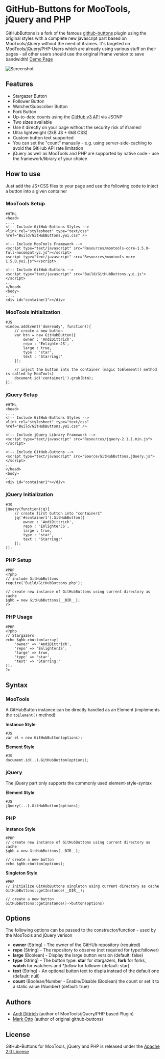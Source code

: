 GitHub-Buttons for MooTools, jQuery and PHP
===========================================

GitHubButtons is a fork of the famous [github-buttons](http://ghbtns.com/) plugin using the original styles with a complete new javascript part based on MooTools/jQuery without the need of iframes.
It's targeted on MooTools/jQuery/PHP-Users which are already using various stuff on their pages - all other users should use the original iframe version to save bandwidth!
[Demo Page](http://github-buttons.andidittrich.de)

![Screenshot](http://github-buttons.andidittrich.de/screenshot.jpg)

Features
--------

* Stargazer Button
* Follower Button
* Watcher/Subscriber Button
* Fork Button
* Up-to-date counts using the [GitHub v3 API](https://developer.github.com/v3/) via JSONP
* Two sizes available 
* Use it directly on your page without the security risk of iframes!
* Ultra lightweight (2kB JS + 6kB CSS)
* Custom button text supported
* You can set the "count" manually - e.g. using server-side-caching to avoid the GitHub API rate limitation
* jQuery as well as MooTools and PHP are supported by native code - use the framework/library of your choice

How to use
----------
Just add the JS+CSS files to your page and use the following code to inject a button into a given container

### MooTools Setup
	#HTML
	<head>
	....
	<!-- Include GitHub-Buttons Styles -->
	<link rel="stylesheet" type="text/css" href="Build/GitHubButtons.yui.css" />
	
	<!-- Include MooTools Framework -->
	<script type="text/javascript" src="Resources/mootools-core-1.5.0-full-nocompat-yc.js"></script>
	<script type="text/javascript" src="Resources/mootools-more-1.5.0.yui.js"></script>
	
	<!-- Include GitHub-Buttons -->
	<script type="text/javascript" src="Build/GitHubButtons.yui.js"></script>
	...
	</head>
	<body>
	....
	<div id="container1"></div>

### MooTools Initialization
	#JS
	window.addEvent('domready', function(){
		// create a new button
		var btn = new GitHubButton({
			owner : 'AndiDittrich',
			repo : 'EnlighterJS',
			large : true,
			type : 'star',
			text : 'Starring:'
		});
	
		// inject the button into the container (magic toElement() method is called by MooTools)
		document.id('container1').grab(btn);		
	});

### jQuery Setup
	#HTML
	<head>
	....
	<!-- Include GitHub-Buttons Styles -->
	<link rel="stylesheet" type="text/css" href="Build/GitHubButtons.yui.css" />
	
	<!-- Include jQuery Library Framework -->
	<script type="text/javascript" src="Resources/jquery-2.1.1.min.js"></script>
	
	<!-- Include GitHub-Buttons -->
	<script type="text/javascript" src="Source/GitHubButtons.jQuery.js"></script>
	...
	</head>
	<body>
	....
	<div id="container1"></div>
	
### jQuery Initialization
	#JS
	jQuery(function(jq){
		// create first button into "container1"
		jq('#container1').GitHubButton({
			owner : 'AndiDittrich',
			repo : 'EnlighterJS',
			large : true,
			type : 'star',
			text : 'Starring:'
		});
	));
	
### PHP Setup

	#PHP
	<?php 
	// include GitHubButtons
	require('Build/GitHubButtons.php');
	
	// create new instance of GitHubButtons using current directory as cache
	$ghb = new GitHubButtons(__DIR__);		
	?>

### PHP Usage

	#PHP
	<?php
	// Stargazers
	echo $ghb->button(array(
		'owner' => 'AndiDittrich',
		'repo' => 'EnlighterJS',
		'large' => true,
		'type' => 'star',
		'text' => 'Starring:'
	));
	?>

Syntax
------

### MooTools
A GitHubButton instance can be directly handled as an Element (implements the `toElement()` method)

**Instance Style**

	#JS
	var el = new GitHubButton(options);

**Element Style**

	#JS
	document.id(..).GitHubButton(options);	
	
### jQuery
The jQuery part only supports the commonly used element-style-syntax

**Element Style**

	#JS
	jQuery(...).GitHubButton(options);
	
### PHP

**Instance Style**

	#PHP
	// create new instance of GitHubButtons using current directory as cache
	$ghb = new GitHubButtons(__DIR__);	
	
	// create a new button
	echo $ghb->button(options);	

**Singleton Style**

	#PHP
	// initialize GitHubButtons singleton using current directory as cache
	GitHubButtons::getInstance(__DIR__);
	
	// create a new button
	GitHubButtons::getInstance()->button(options)

Options
-------
The following options can be passed to the constructor/function - used by the MooTools and jQuery verison

* **owner** (String) - The owner of the GitHUb repository (required)
* **repo** (String) - The repository to observe (not required for type:follower)
* **large** (Boolean) - Display the large button version (default: false)
* **type** (String) - The button type: **star** for stargazers, **fork** for forks, **watch** for watchers and **follow* for follower (default: star)
* **text** (String) - An optional button text to displa instead of the default one (default: null)
* **count** (Boolean/Number - Enable/Disable (Boolean) the count or set it to a static value (Number) (default: true)

Authors
-------
* [Andi Dittrich](http://andidittrich.de) (author of MooTools/jQuery/PHP based Plugin)
* [Mark Otto](http://twitter.com/mdo) (author of original github-buttons)

License
-------
GitHub-Buttons for MooTools, jQuery and PHP is released under the [Apache 2.0 License](http://www.apache.org/licenses/LICENSE-2.0)